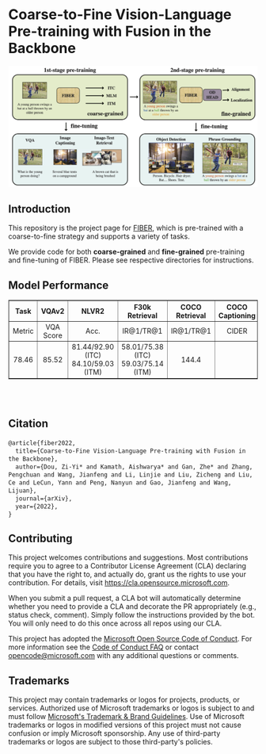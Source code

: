 # Coarse-to-Fine Vision-Language Pre-training with Fusion in the Backbone

<img src="figs/fiber_pipeline.png" width="800">

## Introduction

This repository is the project page for [FIBER](), which is pre-trained with a coarse-to-fine strategy and supports a variety of tasks.

We provide code for both **coarse-grained** and **fine-grained** pre-training and fine-tuning of FIBER. Please see respective directories for instructions.

## Model Performance

<table border="1" width="100%">
    <tr align="center">
        <th>Task</th><th>VQAv2</th><th>NLVR2</th><th>F30k Retrieval</th><th>COCO Retrieval</th><th>COCO Captioning</th>
    </tr>
    <tr align="center">
        <td>Metric</td><td>VQA Score</td><td>Acc.</td><td>IR@1/TR@1</td><td>IR@1/TR@1</td><td>CIDER</td>
    </tr>
    <tr align="center">
        <td>78.46</td><td>85.52</td><td>81.44/92.90 (ITC) 84.10/59.03 (ITM)</td><td>58.01/75.38 (ITC) 59.03/75.14 (ITM)</td><td>144.4</td>
    </tr>
</table>
<br></br>


## Citation
```
@article{fiber2022,
  title={Coarse-to-Fine Vision-Language Pre-training with Fusion in the Backbone},
  author={Dou, Zi-Yi* and Kamath, Aishwarya* and Gan, Zhe* and Zhang, Pengchuan and Wang, Jianfeng and Li, Linjie and Liu, Zicheng and Liu, Ce and LeCun, Yann and Peng, Nanyun and Gao, Jianfeng and Wang, Lijuan},
  journal={arXiv},
  year={2022},
}
```

## Contributing

This project welcomes contributions and suggestions.  Most contributions require you to agree to a
Contributor License Agreement (CLA) declaring that you have the right to, and actually do, grant us
the rights to use your contribution. For details, visit https://cla.opensource.microsoft.com.

When you submit a pull request, a CLA bot will automatically determine whether you need to provide
a CLA and decorate the PR appropriately (e.g., status check, comment). Simply follow the instructions
provided by the bot. You will only need to do this once across all repos using our CLA.

This project has adopted the [Microsoft Open Source Code of Conduct](https://opensource.microsoft.com/codeofconduct/).
For more information see the [Code of Conduct FAQ](https://opensource.microsoft.com/codeofconduct/faq/) or
contact [opencode@microsoft.com](mailto:opencode@microsoft.com) with any additional questions or comments.

## Trademarks

This project may contain trademarks or logos for projects, products, or services. Authorized use of Microsoft 
trademarks or logos is subject to and must follow 
[Microsoft's Trademark & Brand Guidelines](https://www.microsoft.com/en-us/legal/intellectualproperty/trademarks/usage/general).
Use of Microsoft trademarks or logos in modified versions of this project must not cause confusion or imply Microsoft sponsorship.
Any use of third-party trademarks or logos are subject to those third-party's policies.
